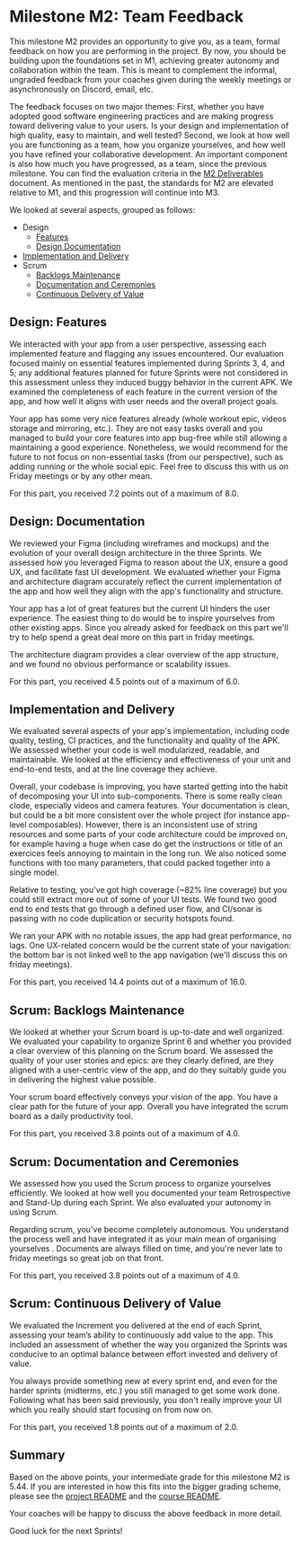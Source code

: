 # Milestone M2: Team Feedback

This milestone M2 provides an opportunity to give you, as a team, formal feedback on how you are performing in the project. By now, you should be building upon the foundations set in M1, achieving greater autonomy and collaboration within the team. This is meant to complement the informal, ungraded feedback from your coaches given during the weekly meetings or asynchronously on Discord, email, etc.

The feedback focuses on two major themes:
First, whether you have adopted good software engineering practices and are making progress toward delivering value to your users.
Is your design and implementation of high quality, easy to maintain, and well tested?
Second, we look at how well you are functioning as a team, how you organize yourselves, and how well you have refined your collaborative development.
An important component is also how much you have progressed, as a team, since the previous milestone.
You can find the evaluation criteria in the [M2 Deliverables](https://github.com/swent-epfl/public/blob/main/project/M2.md) document.
As mentioned in the past, the standards for M2 are elevated relative to M1, and this progression will continue into M3.

We looked at several aspects, grouped as follows:

 - Design
   - [Features](#design-features)
   - [Design Documentation](#design-documentation)
 - [Implementation and Delivery](#implementation-and-delivery)
 - Scrum
   - [Backlogs Maintenance](#scrum-backlogs-maintenance)
   - [Documentation and Ceremonies](#scrum-documentation-and-ceremonies)
   - [Continuous Delivery of Value](#scrum-continuous-delivery-of-value)

## Design: Features

We interacted with your app from a user perspective, assessing each implemented feature and flagging any issues encountered. Our evaluation focused mainly on essential features implemented during Sprints 3, 4, and 5; any additional features planned for future Sprints were not considered in this assessment unless they induced buggy behavior in the current APK.
We examined the completeness of each feature in the current version of the app, and how well it aligns with user needs and the overall project goals.


Your app has some very nice features already (whole workout epic, videos storage and mirroring, etc.). They are not easy tasks overall and you managed to build your core features into app bug-free while still allowing a maintaining a good experience. Nonetheless, we would recommend for the future to not focus on non-essential tasks (from our perspective), such as adding running or the whole social epic. Feel free to discuss this with us on Friday meetings or by any other mean.


For this part, you received 7.2 points out of a maximum of 8.0.

## Design: Documentation

We reviewed your Figma (including wireframes and mockups) and the evolution of your overall design architecture in the three Sprints.
We assessed how you leveraged Figma to reason about the UX, ensure a good UX, and facilitate fast UI development.
We evaluated whether your Figma and architecture diagram accurately reflect the current implementation of the app and how well they align with the app's functionality and structure.


Your app has a lot of great features but the current UI hinders the user experience. The easiest thing to do would be to inspire yourselves from other existing apps. Since you already asked for feedback on this part we'll try to help spend a great deal more on this part in friday meetings.

The architecture diagram provides a clear overview of the app structure, and we found no obvious performance or scalability issues.


For this part, you received 4.5 points out of a maximum of 6.0.

## Implementation and Delivery

We evaluated several aspects of your app's implementation, including code quality, testing, CI practices, and the functionality and quality of the APK.
We assessed whether your code is well modularized, readable, and maintainable.
We looked at the efficiency and effectiveness of your unit and end-to-end tests, and at the line coverage they achieve.


Overall, your codebase is improving, you have started getting into the habit of decomposing your UI into sub-components. There is some really clean clode, especially videos and camera features. Your documentation is clean, but could be a bit more consistent over the whole project (for instance app-level composables). However, there is an inconsistent use of string resources and some parts of your code architecture could be improved on, for example having a huge when case do get the instructions or title of an exercices feels annoying to maintain in the long run. We also noticed some functions with too many parameters, that could packed together into a single model.

Relative to testing, you've got high coverage (~82% line coverage) but you could still extract more out of some of your UI tests. We found two good end to end tests that go through a defined user flow, and CI/sonar is passing with no code duplication or security hotspots found.

We ran your APK with no notable issues, the app had great performance, no lags. One UX-related concern would be the current state of your navigation: the bottom bar is not linked well to the app navigation (we'll discuss this on friday meetings).


For this part, you received 14.4 points out of a maximum of 16.0.

## Scrum: Backlogs Maintenance

We looked at whether your Scrum board is up-to-date and well organized.
We evaluated your capability to organize Sprint 6 and whether you provided a clear overview of this planning on the Scrum board.
We assessed the quality of your user stories and epics: are they clearly defined, are they aligned with a user-centric view of the app, and do they suitably guide you in delivering the highest value possible.


Your scrum board effectively conveys your vision of the app. You have a clear path for the future of your app. Overall you have integrated the scrum board as a daily productivity tool.


For this part, you received 3.8 points out of a maximum of 4.0.

## Scrum: Documentation and Ceremonies

We assessed how you used the Scrum process to organize yourselves efficiently.
We looked at how well you documented your team Retrospective and Stand-Up during each Sprint.
We also evaluated your autonomy in using Scrum.


Regarding scrum, you've become completely autonomous. You understand the process well and have integrated it as your main mean of organising yourselves . 
Documents are always filled on time, and you're never late to friday meetings so great job on that front.


For this part, you received 3.8 points out of a maximum of 4.0.

## Scrum: Continuous Delivery of Value

We evaluated the Increment you delivered at the end of each Sprint, assessing your team’s ability to continuously add value to the app.
This included an assessment of whether the way you organized the Sprints was conducive to an optimal balance between effort invested and delivery of value.


You always provide something new at every sprint end, and even for the harder sprints (midterms, etc.) you still managed to get some work done. Following what has been said previously, you don't really improve your UI which you really should start focusing on from now on. 


For this part, you received 1.8 points out of a maximum of 2.0.

## Summary

Based on the above points, your intermediate grade for this milestone M2 is 5.44. If you are interested in how this fits into the bigger grading scheme, please see the [project README](https://github.com/swent-epfl/public/blob/main/project/README.md) and the [course README](https://github.com/swent-epfl/public/blob/main/README.md).

Your coaches will be happy to discuss the above feedback in more detail.

Good luck for the next Sprints!
